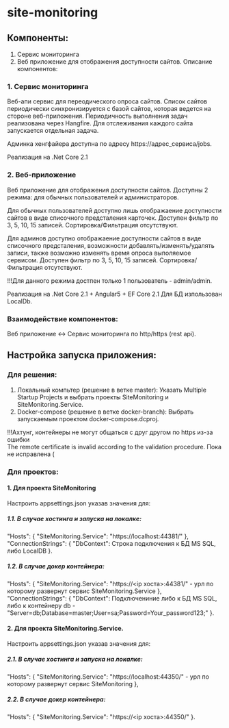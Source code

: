 # site-monitoring

##

## Компоненты:
1. Сервис мониторинга
2. Веб приложение для отображения доступности сайтов.
Описание компонентов:

### 1. Сервис мониторинга

Веб-апи сервис для переодического опроса сайтов.
Список сайтов периодически синхронизируется с базой сайтов, которая ведется на стороне веб-приложения.
Периодичность выполнения задач реализована через Hangfire. Для отслеживания каждого сайта запускается отдельная задача.

Админка хенгфайера доступна по адресу https://адрес_сервиса/jobs.

Реализация на .Net Core 2.1

### 2. Веб-приложение

Веб приложение для отображения доступности сайтов.
Доступны 2 режима: для обычных пользователей и администраторов.

Для обычных пользователей доступно лишь отображаение доступности сайтов в виде списочного предсталения карточек.
Доступен фильтр по 3, 5, 10, 15 записей. Сортировка/Фильтрация отсутствуют.

Для админов доступно отображаение доступности сайтов в виде списочного предсталения, возможности добавлять/изменять/удалять записи, также возможно изменять время опроса выполяемое сервисом.
Доступен фильтр по 3, 5, 10, 15 записей. Сортировка/Фильтрация отсутствуют.

!!!Для данного режима достпен только 1 пользователь - admin/admin.

Реализация на .Net Core 2.1 + Angular5 + EF Core 2.1
Для БД изпользован LocalDb.

### Взаимодействие компонентов:
Веб приложение <-> Сервис мониторинга по http/https (rest api).

## Настройка запуска приложения:

### Для решения:
1. Локальный компьтер (решение в ветке master):
Указать Multiple Startup Projects и выбрать проекты SiteMonitoring и SiteMonitoring.Service. 
2. Docker-compose (решение в ветке docker-branch):
Выбрать запускаемым проектом docker-compose.dcproj. 

!!!Ахтунг, контейнеры не могут общаться с друг другом по https из-за ошибки  
The remote certificate is invalid according to the validation procedure. Пока не исправлена (

### Для проектов: 

#### 1. Для проекта SiteMonitoring
 Настроить appsettings.json указав значения для:
 
 ##### 1.1. В случае хостинга и запуска на локалке:
  
  "Hosts": {
    "SiteMonitoring.Service": "https://localhost:44381/"
  },
  "ConnectionStrings": {
    "DbContext": Строка подключения к БД MS SQL, либо LocalDB
  }.
  
##### 1.2. В случае докер контейнера:

 "Hosts": {
    "SiteMonitoring.Service": "https://<ip хоста>:44381/" - урл по которому развернут сервис SiteMonitoring.Service
  },
  "ConnectionStrings": {
    "DbContext": Подключениние либо к БД MS SQL, либо к контейнеру db - "Server=db;Database=master;User=sa;Password=Your_password123;"
  }.
  
 #### 2. Для проекта SiteMonitoring.Service.
 Настроить appsettings.json указав значения для:
 
 ##### 2.1. В случае хостинга и запуска на локалке:
  "Hosts": {
    "SiteMonitoring.Service": "https://localhost:44350/" - урл по которому развернут сервис SiteMonitoring
  },
 ##### 2.2. В случае докер контейнера:
 "Hosts": {
    "SiteMonitoring.Service": "https://<ip хоста>:44350/"
  }.
